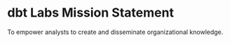 # dbt Labs Mission Statement

To empower analysts to create and disseminate organizational knowledge.
